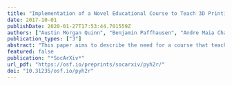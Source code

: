 ```yaml
---
title: "Implementation of a Novel Educational Course to Teach 3D Printing, Circuit Design, and Programming to PhD Candidates in Nigeria"
date: 2017-10-01
publishDate: 2020-01-27T17:53:44.701559Z
authors: ["Austin Morgan Quinn", "Benjamin Paffhausen", "Andre Maia Chagas"]
publication_types: ["3"]
abstract: "This paper aims to describe the need for a course that teaches open source principles, 3D printing, and programming to researchers in Africa. It also describes the implementation of the course in detail so that others may conduct similar programs.   The primary goal of the “Open Labware: 3D Printing Your Own Lab Equipment” workshop organised by TReND in Africa (Teaching and Research in Natural Sciences for Development in Africa) is to help the development of local expertise and capabilities of researchers and teaching faculty in the area of Open Labware, capacitating participants to create their own scientific equipment, as well as repair existing ones."
featured: false
publication: "*SocArXiv*"
url_pdf: "https://osf.io/preprints/socarxiv/pyh2r/"
doi: "10.31235/osf.io/pyh2r"
---
```

